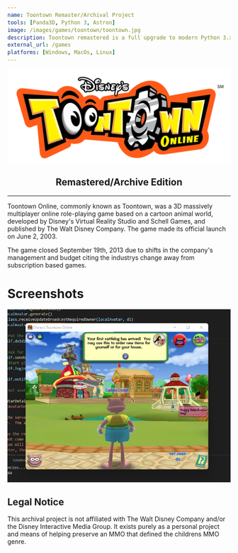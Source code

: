 ```yaml
---
name: Toontown Remaster/Archival Project
tools: [Panda3D, Python 3, Astron]
image: /images/games/toontown/toontown.jpg
description: Toontown remastered is a full upgrade to modern Python 3.x and Panda3d engine of the closing version of the game from original source. Due to the nature of this project this project is not open source
external_url: /games
platforms: [Windows, MacOs, Linux]
---
```


<div align="center">
    <img src="/images/games/toontown/toontown-logo.png">
    <h2>Remastered/Archive Edition</h2>
</div>
<hr/>

Toontown Online, commonly known as Toontown, was a 3D massively multiplayer online role-playing game based on a cartoon animal world, developed by Disney's Virtual Reality Studio and Schell Games, and published by The Walt Disney Company. The game made its official launch on June 2, 2003.

The game closed September 19th, 2013 due to shifts in the company's management and budget citing the industrys change away from subscription based games.

# Screenshots

<img src="/images/games/toontown/remaster-toontown-central.png">


## Legal Notice

This archival project is not affiliated with The Walt Disney Company and/or the Disney Interactive Media Group. It exists purely as a personal project and means of helping preserve an MMO that defined the childrens MMO genre.